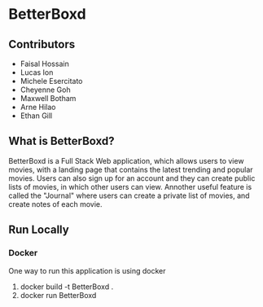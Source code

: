 # BetterBoxd

## Contributors
- Faisal Hossain
- Lucas Ion
- Michele Esercitato
- Cheyenne Goh
- Maxwell Botham
- Arne Hilao
- Ethan Gill

## What is BetterBoxd?
BetterBoxd is a Full Stack Web application, which allows users to view movies, with a landing page that contains the latest trending and popular movies. Users can also sign up for an account and 
they can create public lists of movies, in which other users can view. Annother useful feature is called the "Journal" where users can create a private list of movies, and 
create notes of each movie.

## Run Locally

### Docker
One way to run this application is using docker
1. docker build -t BetterBoxd .
2. docker run BetterBoxd
